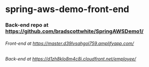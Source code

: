 # spring-aws-demo-front-end
### Back-end repo at https://github.com/bradscottwhite/SpringAWSDemo1/
###### Front-end at https://master.d39lvsahgol759.amplifyapp.com/
###### Back-end at https://d1zh8klo8m4c8i.cloudfront.net/employee/
